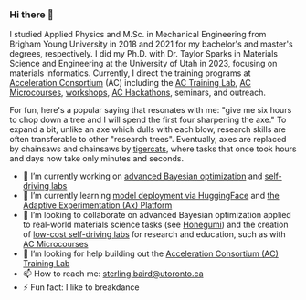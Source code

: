 ### Hi there 👋

I studied Applied Physics and M.Sc. in Mechanical Engineering from Brigham Young University in 2018 and 2021 for my bachelor's and master's degrees, respectively. I did my Ph.D. with Dr. Taylor Sparks in Materials Science and Engineering at the University of Utah in 2023, focusing on materials informatics. Currently, I direct the training programs at [Acceleration Consortium](https://acceleration.utoronto.ca/) (AC) including the [AC Training Lab](https://ac-training-lab.readthedocs.io/en/latest/), [AC Microcourses](https://ac-microcourses.readthedocs.io/en/latest/), [workshops](https://www.youtube.com/watch?v=IVaWl2tL06c&ab_channel=TaylorSparks), [AC Hackathons](https://ac-bo-hackathon.github.io/), seminars, and outreach.

For fun, here's a popular saying that resonates with me: "give me six hours to chop down a tree and I will spend the first four sharpening the axe." To expand a bit, unlike an axe which dulls with each blow, research skills are often transferable to other "research trees". Eventually, axes are replaced by chainsaws and chainsaws by [tigercats](https://www.tigercat.com/), where tasks that once took hours and days now take only minutes and seconds.

- 🔭 I’m currently working on [advanced Bayesian optimization](https://www.youtube.com/playlist?list=PLL0SWcFqypClTIMQDOs_Jug70qaVPOzEc) and [self-driving labs](https://github.com/sparks-baird/self-driving-lab-demo)
- 🌱 I’m currently learning [model deployment via HuggingFace](https://huggingface.co/docs/hub/en/spaces-overview) and [the Adaptive Experimentation (Ax) Platform](https://ax.dev/)
- 👯 I’m looking to collaborate on advanced Bayesian optimization applied to real-world materials science tasks (see [Honegumi](https://honegumi.readthedocs.io/en/latest/)) and the creation of [low-cost self-driving labs](https://chemrxiv.org/engage/chemrxiv/article-details/654e5f25dbd7c8b54b063ab3) for research and education, such as with [AC Microcourses](https://ac-microcourses.readthedocs.io/en/latest/)
- 🤔 I’m looking for help building out the [Acceleration Consortium (AC) Training Lab](https://ac-training-lab.readthedocs.io/en/latest/)
- 📫 How to reach me: [sterling.baird@utoronto.ca](mailto:sterling.baird@utoronto.ca)
- ⚡ Fun fact: I like to breakdance

<!--- - 💬 Ask me about [tips, tricks, and tools](https://github.com/sparks-baird/auto-paper) to automate research tasks --->

<!--- [adaptive materials design benchmarks](https://github.com/sparks-baird/matsci-opt-benchmarks) similar to [Matbench](https://matbench.materialsproject.org/) --->
